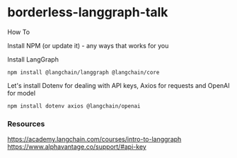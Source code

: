 # borderless-langgraph-talk

How To

Install NPM (or update it) - any ways that works for you

Install LangGraph

```
npm install @langchain/langgraph @langchain/core
```

Let's install Dotenv for dealing with API keys, Axios for requests and OpenAI for model

```
npm install dotenv axios @langchain/openai
```

### Resources

https://academy.langchain.com/courses/intro-to-langgraph
https://www.alphavantage.co/support/#api-key
